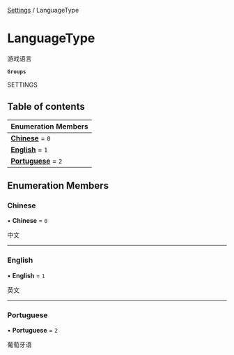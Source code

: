 [Settings](../groups/Settings.Settings.md) / LanguageType

# LanguageType <Badge type="tip" text="Enumeration" /> <Score text="LanguageType" />

游戏语言

**`Groups`**

SETTINGS

## Table of contents

| Enumeration Members |
| :-----|
| **[Chinese](Type.LanguageType.md#chinese)** = ``0`` <br> |
| **[English](Type.LanguageType.md#english)** = ``1`` <br> |
| **[Portuguese](Type.LanguageType.md#portuguese)** = ``2`` <br> |

## Enumeration Members

### Chinese <Score text="Chinese" /> 

• **Chinese** = ``0``

中文

___

### English <Score text="English" /> 

• **English** = ``1``

英文

___

### Portuguese <Score text="Portuguese" /> 

• **Portuguese** = ``2``

葡萄牙语
